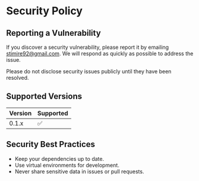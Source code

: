# Security Policy

## Reporting a Vulnerability

If you discover a security vulnerability, please report it by emailing stimire92@gmail.com. We will respond as quickly as possible to address the issue.

Please do not disclose security issues publicly until they have been resolved.

## Supported Versions

| Version | Supported          |
| ------- | ----------------- |
| 0.1.x   | :white_check_mark: |

## Security Best Practices
- Keep your dependencies up to date.
- Use virtual environments for development.
- Never share sensitive data in issues or pull requests. 
